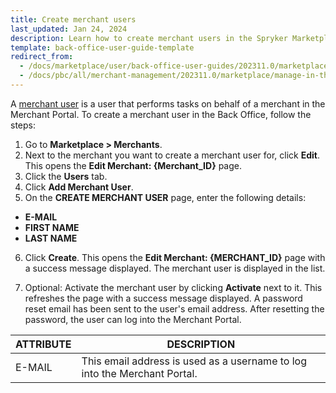 ```yaml
---
title: Create merchant users
last_updated: Jan 24, 2024
description: Learn how to create merchant users in the Spryker Marketplace Back Office for your Spryker B2B projects.
template: back-office-user-guide-template
redirect_from:
  - /docs/marketplace/user/back-office-user-guides/202311.0/marketplace/merchants/managing-merchant-users.html
  - /docs/pbc/all/merchant-management/202311.0/marketplace/manage-in-the-back-office/manage-merchant-users.html
---
```


A [merchant user](/docs/pbc/all/merchant-management/{{page.version}}/marketplace/marketplace-merchant-feature-overview/merchant-users-overview.html) is a user that performs tasks on behalf of a merchant in the Merchant Portal. To create a merchant user in the Back Office, follow the steps:

1. Go to **Marketplace&nbsp;<span aria-label="and then">></span> Merchants**.
2. Next to the merchant you want to create a merchant user for, click **Edit**.
    This opens the **Edit Merchant: {Merchant_ID}** page.
3. Click the **Users** tab.
4. Click **Add Merchant User**.
5. On the **CREATE MERCHANT USER** page, enter the following details:
- **E-MAIL**
- **FIRST NAME**
- **LAST NAME**  
6. Click **Create**.
    This opens the **Edit Merchant: {MERCHANT_ID}** page with a success message displayed. The merchant user is displayed in the list.

7. Optional: Activate the merchant user by clicking **Activate** next to it.
    This refreshes the page with a success message displayed. A password reset email has been sent to the user's email address. After resetting the password, the user can log into the Merchant Portal.

| ATTRIBUTE | DESCRIPTION |
|-|-|
| E-MAIL | This email address is used as a username to log into the Merchant Portal.  |
